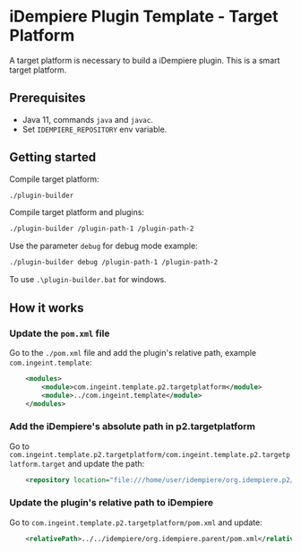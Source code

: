# iDempiere Plugin Template - Target Platform

A target platform is necessary to build a iDempiere plugin. This is a smart target platform.


## Prerequisites

- Java 11, commands `java` and `javac`.
- Set `IDEMPIERE_REPOSITORY` env variable.

## Getting started

Compile target platform:

```bash
./plugin-builder
```

Compile target platform and plugins:

```bash
./plugin-builder /plugin-path-1 /plugin-path-2
```

Use the parameter `debug` for debug mode example:

```bash
./plugin-builder debug /plugin-path-1 /plugin-path-2
```

To use `.\plugin-builder.bat` for windows.

## How it works

### Update the `pom.xml` file

Go to the `./pom.xml` file and add the plugin's relative path, example `com.ingeint.template`:

```xml
    <modules>
        <module>com.ingeint.template.p2.targetplatform</module>
        <module>../com.ingeint.template</module>
    </modules>
```

### Add the iDempiere's absolute path in p2.targetplatform

Go to `com.ingeint.template.p2.targetplatform/com.ingeint.template.p2.targetplatform.target` and update the path:

```xml
    <repository location="file:///home/user/idempiere/org.idempiere.p2/target/repository"/>
```

### Update the plugin's relative path to iDempiere

Go to `com.ingeint.template.p2.targetplatform/pom.xml` and update:

```xml
    <relativePath>../../idempiere/org.idempiere.parent/pom.xml</relativePath>
```
